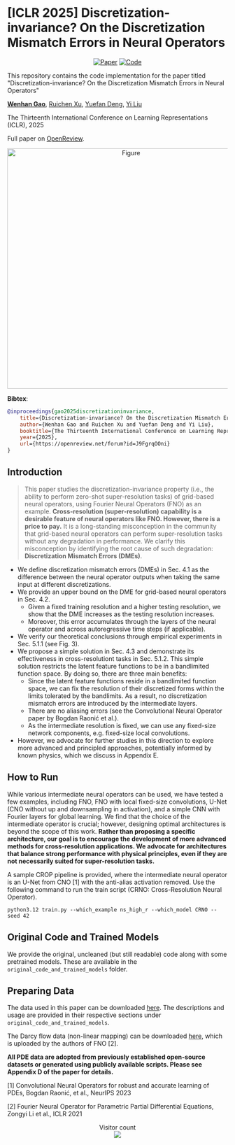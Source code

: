 # [ICLR 2025] Discretization-invariance? On the Discretization Mismatch Errors in Neural Operators

<div align="center">
	
[![Paper](https://img.shields.io/badge/PDF-Paper-red.svg)](https://openreview.net/pdf?id=J9FgrqOOni)
[![Code](https://img.shields.io/badge/CROP/CRNO-Code-orange.svg)](https://github.com/wenhangao21/ICLR25-CROP)

</div>

This repository contains the code implementation for the paper titled "Discretization-invariance? On the Discretization Mismatch Errors in Neural Operators"

**[Wenhan Gao](https://wenhangao21.github.io/)**, [Ruichen Xu](https://calendar.stonybrook.edu/site/iacs/event/iacs-student-seminar-speaker-ruichen-xu-dept-of-applied-mathematics--statistics/), [Yuefan Deng](https://www.stonybrook.edu/commcms/ams/people/_faculty_profiles/deng), [Yi Liu](https://jacoblau0513.github.io/)

The Thirteenth International Conference on Learning Representations (ICLR), 2025

Full paper on [OpenReview](https://openreview.net/forum?id=J9FgrqOOni).

<p align="center">
  <img src="https://wenhangao21.github.io/images/ICLR_DME.png" alt="Figure" width="550"/>
</p>

**Bibtex**:
```bibtex
@inproceedings{gao2025discretizationinvariance,
	title={Discretization-invariance? On the Discretization Mismatch Errors in Neural Operators},
	author={Wenhan Gao and Ruichen Xu and Yuefan Deng and Yi Liu},
	booktitle={The Thirteenth International Conference on Learning Representations},
	year={2025},
	url={https://openreview.net/forum?id=J9FgrqOOni}
}
```

## Introduction 
> This paper studies the discretization-invariance property (i.e., the ability to perform zero-shot super-resolution tasks) of grid-based neural operators, using Fourier Neural Operators (FNO) as an example. **Cross-resolution (super-resolution) capability is a desirable feature of neural operators like FNO. However, there is a price to pay.** It is a long-standing misconception in the community that grid-based neural operators can perform super-resolution tasks without any degradation in performance. We clarify this misconception by identifying the root cause of such degradation: **Discretization Mismatch Errors (DMEs)**.
- We define discretization mismatch errors (DMEs) in Sec. 4.1 as the difference between the neural operator outputs when taking the same input at different discretizations.
- We provide an upper bound on the DME for grid-based neural operators in Sec. 4.2. 
	- Given a fixed training resolution and a higher testing resolution, we show that the DME increases as the testing resolution increases. 
	- Moreover, this error accumulates through the layers of the neural operator and across autoregressive time steps (if applicable).
- We verify our theoretical conclusions through empirical experiments in Sec. 5.1.1 (see Fig. 3).
- We propose a simple solution in Sec. 4.3 and demonstrate its effectiveness in cross-resolutiont tasks in Sec. 5.1.2. This simple solution restricts the latent feature functions to be in a bandlimited function space. By doing so, there are three main benefits:
	- Since the latent feature functions reside in a bandlimited function space, we can fix the resolution of their discretized forms within the limits tolerated by the bandlimits. As a result, no discretization mismatch errors are introduced by the intermediate layers.
	- There are no aliasing errors (see the Convolutional Neural Operator paper by Bogdan Raonić et al.).
	- As the intermediate resolution is fixed, we can use any fixed-size network components, e.g. fixed-size local convolutions. 
- However, we advocate for further studies in this direction to explore more advanced and principled approaches, potentially informed by known physics, which we discuss in Appendix E.


## How to Run

While various intermediate neural operators can be used, we have tested a few examples, including FNO, FNO with local fixed-size convolutions, U-Net (CNO without up and downsampling in activation), and a simple CNN with Fourier layers for global learning. We find that the choice of the intermediate operator is crucial; however, designing optimal architectures is beyond the scope of this work. **Rather than proposing a specific architecture, our goal is to encourage the development of more advanced methods for cross-resolution applications. We advocate for architectures that balance strong performance with physical principles, even if they are not necessarily suited for super-resolution tasks.**

A sample CROP pipeline is provided, where the intermediate neural operator is an U-Net from CNO [1] with the anti-alias activation removed. Use the following command to run the train script (CRNO: Cross-Resolution Neural Operator).

```
python3.12 train.py --which_example ns_high_r --which_model CRNO --seed 42
```

## Original Code and Trained Models

We provide the original, uncleaned (but still readable) code along with some pretrained models. These are available in the `original_code_and_trained_models` folder.

## Preparing Data

The data used in this paper can be downloaded [here](https://drive.google.com/drive/folders/1OK3VNzrAKS6vEqwo69UMdOc_DAtnRpMl?usp=sharing). The descriptions and usage are provided in their respective sections under `original_code_and_trained_models`.

The Darcy flow data (non-linear mapping) can be downloaded [here](https://drive.google.com/file/d/1Z1uxG9R8AdAGJprG5STcphysjm56_0Jf/view?usp=sharing), which is uploaded by the authors of FNO [2].

**All PDE data are adopted from previously established open-source datasets or generated using publicly available scripts. Please see Appendix D of the paper for details.**

[1] Convolutional Neural Operators for robust and accurate learning of PDEs, Bogdan Raonić, et al., NeurIPS 2023

[2] Fourier Neural Operator for Parametric Partial Differential Equations, Zongyi Li et al., ICLR 2021


</div>
<p align="center"> 
  Visitor count<br>
  <img src="https://profile-counter.glitch.me/wenhangao21-ICLR25-CROP/count.svg" />
</p>
